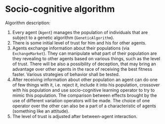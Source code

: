 # Socio-cognitive algorithm

Algorithm description:
1. Every agent (`Agent`) manages the population of individuals that are subject to a genetic algorithm (`GeneticAlgorithm`).
2. There is some initial level of trust for him and his for other agents.
3. Agents exchange information about their populations (via `ExchangeMarket`). They can manipulate what part of their population are they revealing to other agents based on various things, such as the level of trust. There will be also a possibility of deception, that may bring an advantage over other agents in the race of receiving the best fitness faster. Various strategies of behavior shall be tested.
4. After receiving information about other population an agent can do one of few things with it, i.e. reject it, include it into his population, crossover with his population and use socio-cognitive learning operator to try to mimic this population. The comparison between effects brought by the use of different variation operators will be made. The choice of one operator over the other can also be a part of a characteristic of agents (something like an attitude).
5. The level of trust is adjusted after between-agent interaction.
